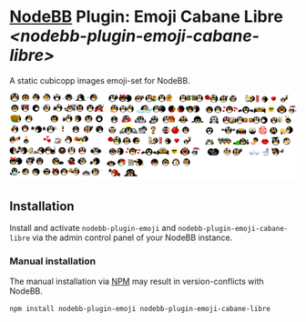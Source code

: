 # [NodeBB](https://nodebb.org/) Plugin: **Emoji Cabane Libre** *\<nodebb-plugin-emoji-cabane-libre>*

A static cubicopp images emoji-set for NodeBB.

![preview](preview.png)

## Installation

Install and activate `nodebb-plugin-emoji` and `nodebb-plugin-emoji-cabane-libre` via the admin control panel of your NodeBB instance.

### Manual installation

The manual installation via [NPM](https://www.npmjs.com/) may result in version-conflicts with NodeBB.

    npm install nodebb-plugin-emoji nodebb-plugin-emoji-cabane-libre
